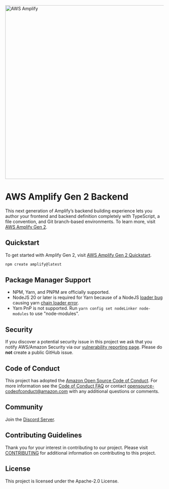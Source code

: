 <a href="https://aws-amplify.github.io/" target="_blank">
    <img src="https://s3.amazonaws.com/aws-mobile-hub-images/aws-amplify-logo.png" alt="AWS Amplify" width="550" >
</a>

# AWS Amplify Gen 2 Backend

This next generation of Amplify’s backend building experience lets you author your frontend and backend definition completely with TypeScript, a file convention, and Git branch-based environments. To learn more, visit [AWS Amplify Gen 2](https://docs.amplify.aws).

## Quickstart

To get started with Amplify Gen 2, visit [AWS Amplify Gen 2 Quickstart](https://docs.amplify.aws/react/start).

```bash
npm create amplify@latest
```

## Package Manager Support

- NPM, Yarn, and PNPM are officially supported.
- NodeJS 20 or later is required for Yarn because of a NodeJS [loader bug](https://github.com/nodejs/node/pull/43772) causing yarn [chain loader error](https://github.com/yarnpkg/berry/issues/4694).
- Yarn PnP is not supported. Run `yarn config set nodeLinker node-modules` to use "node-modules".

## Security

If you discover a potential security issue in this project we ask that you notify AWS/Amazon Security via our [vulnerability reporting page](http://aws.amazon.com/security/vulnerability-reporting/). Please do **not** create a public GitHub issue.

## Code of Conduct

This project has adopted the [Amazon Open Source Code of Conduct](https://aws.github.io/code-of-conduct).
For more information see the [Code of Conduct FAQ](https://aws.github.io/code-of-conduct-faq) or contact
opensource-codeofconduct@amazon.com with any additional questions or comments.

## Community

Join the [Discord Server](https://discord.com/invite/amplify).

## Contributing Guidelines

Thank you for your interest in contributing to our project. Please visit [CONTRIBUTING](CONTRIBUTING.md) for additional information on contributing to this project.

## License

This project is licensed under the Apache-2.0 License.
